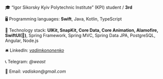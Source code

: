 
🎓 “Igor Sikorsky Kyiv Polytechnic Institute” (KPI) student / **3rd**

🖥 Programming languages: **Swift**, Java, Kotlin, TypeScript

🚀 Technology stack:
    **UIKit, SnapKit, Core Data, Core Animation, Alamofire, SwiftUI(🤏)**, Spring Framework, Spring MVC, Spring Data JPA, PostgreSQL, Angular, Node.js

🛎 LinkedIn: [_vadimkononenko_](https://www.linkedin.com/in/vadim-kononenko-b31476229/)

📞 Telegram: _@weast_

🧲 Email: _vadiskon@gmail.com_
